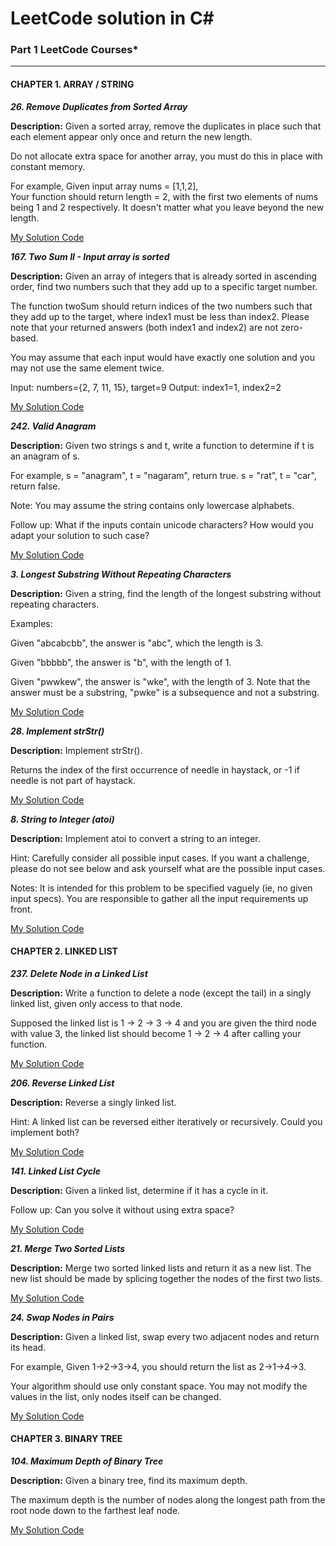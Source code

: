# LeetCode solution in C#

### Part 1   LeetCode Courses*

----
#### CHAPTER 1. ARRAY / STRING
**_26. Remove Duplicates from Sorted Array_**

**Description:**
Given a sorted array, remove the duplicates in place such that each element appear only once and return the new length.

Do not allocate extra space for another array, you must do this in place with constant memory.

For example,
Given input array nums = [1,1,2],  
Your function should return length = 2, with the first two elements of nums being 1 and 2 respectively. It doesn't matter what you leave beyond the new length.

[My Solution Code](https://github.com/kflili/LeetCodeCSharp/blob/master/LeetCodeCSharp/_26_RemoveDuplicatesfromSortedArray.cs)

**_167. Two Sum II - Input array is sorted_**

**Description:**
Given an array of integers that is already sorted in ascending order, find two numbers such that they add up to a specific target number.

The function twoSum should return indices of the two numbers such that they add up to the target, where index1 must be less than index2. Please note that your returned answers (both index1 and index2) are not zero-based.

You may assume that each input would have exactly one solution and you may not use the same element twice.

Input: numbers={2, 7, 11, 15}, target=9
Output: index1=1, index2=2

[My Solution Code](https://github.com/kflili/LeetCodeCSharp/blob/master/LeetCodeCSharp/_167_TwoSumII.cs)

**_242. Valid Anagram_**

**Description:**
Given two strings s and t, write a function to determine if t is an anagram of s.

For example,
s = "anagram", t = "nagaram", return true.
s = "rat", t = "car", return false.

Note:
You may assume the string contains only lowercase alphabets.

Follow up:
What if the inputs contain unicode characters? How would you adapt your solution to such case?

[My Solution Code](https://github.com/kflili/LeetCodeCSharp/blob/master/LeetCodeCSharp/_242_ValidAnagram.cs)

**_3. Longest Substring Without Repeating Characters_**

**Description:**
Given a string, find the length of the longest substring without repeating characters.

Examples:

Given "abcabcbb", the answer is "abc", which the length is 3.

Given "bbbbb", the answer is "b", with the length of 1.

Given "pwwkew", the answer is "wke", with the length of 3. Note that the answer must be a substring, "pwke" is a subsequence and not a substring.

[My Solution Code](https://github.com/kflili/LeetCodeCSharp/blob/master/LeetCodeCSharp/_3_LongestSubstringWithoutRepeatingCharacters.cs)

**_28. Implement strStr()_**

**Description:**
Implement strStr().

Returns the index of the first occurrence of needle in haystack, or -1 if needle is not part of haystack.

[My Solution Code](https://github.com/kflili/LeetCodeCSharp/blob/master/LeetCodeCSharp/_28_ImplementstrStr.cs)

**_8. String to Integer (atoi)_**

**Description:**
Implement atoi to convert a string to an integer.

Hint: Carefully consider all possible input cases. If you want a challenge, please do not see below and ask yourself what are the possible input cases.

Notes: It is intended for this problem to be specified vaguely (ie, no given input specs). You are responsible to gather all the input requirements up front.

[My Solution Code](https://github.com/kflili/LeetCodeCSharp/blob/master/LeetCodeCSharp/_8_StringtoInteger.cs)


#### CHAPTER 2. LINKED LIST

**_237. Delete Node in a Linked List_**

**Description:**
Write a function to delete a node (except the tail) in a singly linked list, given only access to that node.

Supposed the linked list is 1 -> 2 -> 3 -> 4 and you are given the third node with value 3, the linked list should become 1 -> 2 -> 4 after calling your function.

[My Solution Code](https://github.com/kflili/LeetCodeCSharp/blob/master/LeetCodeCSharp/_237_DeleteNodeinaLinkedList.cs)

**_206. Reverse Linked List_**

**Description:**
Reverse a singly linked list.

Hint:
A linked list can be reversed either iteratively or recursively. Could you implement both?

[My Solution Code](https://github.com/kflili/LeetCodeCSharp/blob/master/LeetCodeCSharp/_206_ReverseLinkedList.cs)

**_141. Linked List Cycle_**

**Description:**
Given a linked list, determine if it has a cycle in it.

Follow up:
Can you solve it without using extra space?

[My Solution Code](https://github.com/kflili/LeetCodeCSharp/blob/master/LeetCodeCSharp/_141_LinkedListCycle.cs)

**_21. Merge Two Sorted Lists_**

**Description:**
Merge two sorted linked lists and return it as a new list. The new list should be made by splicing together the nodes of the first two lists.

[My Solution Code](https://github.com/kflili/LeetCodeCSharp/blob/master/LeetCodeCSharp/_21_MergeTwoSortedLists.cs)

**_24. Swap Nodes in Pairs_**

**Description:**
Given a linked list, swap every two adjacent nodes and return its head.

For example,
Given 1->2->3->4, you should return the list as 2->1->4->3.

Your algorithm should use only constant space. You may not modify the values in the list, only nodes itself can be changed.

[My Solution Code](https://github.com/kflili/LeetCodeCSharp/blob/master/LeetCodeCSharp/_24_SwapNodesinPairs.cs)

#### CHAPTER 3. BINARY TREE

**_104. Maximum Depth of Binary Tree_**

**Description:**
Given a binary tree, find its maximum depth.

The maximum depth is the number of nodes along the longest path from the root node down to the farthest leaf node.

[My Solution Code](https://github.com/kflili/LeetCodeCSharp/blob/master/LeetCodeCSharp/_104_MaximumDepthofBinaryTree.cs)